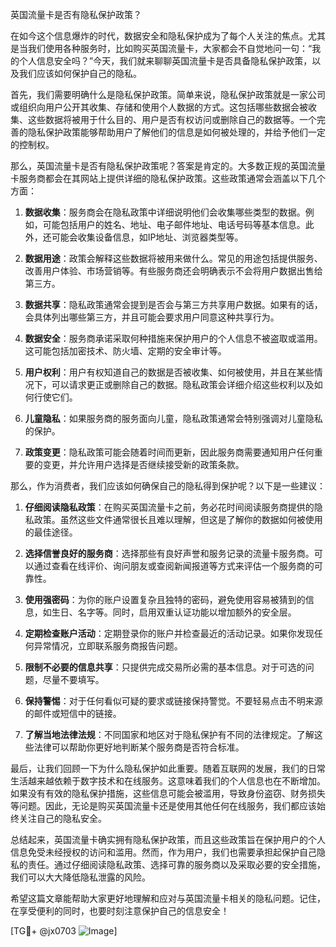 英国流量卡是否有隐私保护政策？

在如今这个信息爆炸的时代，数据安全和隐私保护成为了每个人关注的焦点。尤其是当我们使用各种服务时，比如购买英国流量卡，大家都会不自觉地问一句：“我的个人信息安全吗？”今天，我们就来聊聊英国流量卡是否具备隐私保护政策，以及我们应该如何保护自己的隐私。

首先，我们需要明确什么是隐私保护政策。简单来说，隐私保护政策就是一家公司或组织向用户公开其收集、存储和使用个人数据的方式。这包括哪些数据会被收集、这些数据将被用于什么目的、用户是否有权访问或删除自己的数据等。一个完善的隐私保护政策能够帮助用户了解他们的信息是如何被处理的，并给予他们一定的控制权。

那么，英国流量卡是否有隐私保护政策呢？答案是肯定的。大多数正规的英国流量卡服务商都会在其网站上提供详细的隐私保护政策。这些政策通常会涵盖以下几个方面：

1. **数据收集**：服务商会在隐私政策中详细说明他们会收集哪些类型的数据。例如，可能包括用户的姓名、地址、电子邮件地址、电话号码等基本信息。此外，还可能会收集设备信息，如IP地址、浏览器类型等。

2. **数据用途**：政策会解释这些数据将被用来做什么。常见的用途包括提供服务、改善用户体验、市场营销等。有些服务商还会明确表示不会将用户数据出售给第三方。

3. **数据共享**：隐私政策通常会提到是否会与第三方共享用户数据。如果有的话，会具体列出哪些第三方，并且可能会要求用户同意这种共享行为。

4. **数据安全**：服务商承诺采取何种措施来保护用户的个人信息不被盗取或滥用。这可能包括加密技术、防火墙、定期的安全审计等。

5. **用户权利**：用户有权知道自己的数据是否被收集、如何被使用，并且在某些情况下，可以请求更正或删除自己的数据。隐私政策会详细介绍这些权利以及如何行使它们。

6. **儿童隐私**：如果服务商的服务面向儿童，隐私政策通常会特别强调对儿童隐私的保护。

7. **政策变更**：隐私政策可能会随着时间而更新，因此服务商需要通知用户任何重要的变更，并允许用户选择是否继续接受新的政策条款。

那么，作为消费者，我们应该如何确保自己的隐私得到保护呢？以下是一些建议：

1. **仔细阅读隐私政策**：在购买英国流量卡之前，务必花时间阅读服务商提供的隐私政策。虽然这些文件通常很长且难以理解，但这是了解你的数据如何被使用的最佳途径。

2. **选择信誉良好的服务商**：选择那些有良好声誉和服务记录的流量卡服务商。可以通过查看在线评价、询问朋友或查阅新闻报道等方式来评估一个服务商的可靠性。

3. **使用强密码**：为你的账户设置复杂且独特的密码，避免使用容易被猜到的信息，如生日、名字等。同时，启用双重认证功能以增加额外的安全层。

4. **定期检查账户活动**：定期登录你的账户并检查最近的活动记录。如果你发现任何异常情况，立即联系服务商报告问题。

5. **限制不必要的信息共享**：只提供完成交易所必需的基本信息。对于可选的问题，尽量不要填写。

6. **保持警惕**：对于任何看似可疑的要求或链接保持警觉。不要轻易点击不明来源的邮件或短信中的链接。

7. **了解当地法律法规**：不同国家和地区对于隐私保护有不同的法律规定。了解这些法律可以帮助你更好地判断某个服务商是否符合标准。

最后，让我们回顾一下为什么隐私保护如此重要。随着互联网的发展，我们的日常生活越来越依赖于数字技术和在线服务。这意味着我们的个人信息也在不断增加。如果没有有效的隐私保护措施，这些信息可能会被滥用，导致身份盗窃、财务损失等问题。因此，无论是购买英国流量卡还是使用其他任何在线服务，我们都应该始终关注自己的隐私安全。

总结起来，英国流量卡确实拥有隐私保护政策，而且这些政策旨在保护用户的个人信息免受未经授权的访问和滥用。然而，作为用户，我们也需要承担起保护自己隐私的责任。通过仔细阅读隐私政策、选择可靠的服务商以及采取必要的安全措施，我们可以大大降低隐私泄露的风险。

希望这篇文章能帮助大家更好地理解和应对与英国流量卡相关的隐私问题。记住，在享受便利的同时，也要时刻注意保护自己的信息安全！

[TG💪+ @jx0703 ![Image](https://github.com/user-attachments/assets/dbca1d08-cadb-493c-b0ec-ad6f7a83f270)]